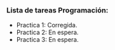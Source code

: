 ### Lista de tareas Programación:
* Practica 1: Corregida.
* Practica 2: En espera.
* Practica 3: En espera.

